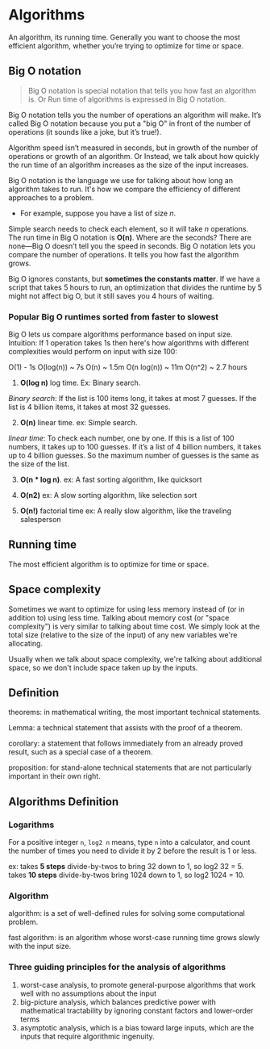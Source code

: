 # Algorithms

An algorithm, its running time. Generally you want to choose the most efficient algorithm, whether you’re trying to optimize for time or space.

## Big O notation

> Big O notation is special notation that tells you how fast an algorithm is. Or Run time of algorithms is expressed in Big O notation.

Big O notation tells you the number of operations an algorithm will make. It’s called Big O notation because you put a "big O" in front of the number of operations (it sounds like a joke, but it’s true!).

Algorithm speed isn’t measured in seconds, but in growth of the number of operations or growth of an algorithm. Or Instead, we talk about how quickly the run time of an algorithm increases as the size of the input increases.

Big O notation is the language we use for talking about how long an algorithm takes to run. It's how we compare the efficiency of different approaches to a problem.

-   For example, suppose you have a list of size _n_.

Simple search needs to check each element, so it will take _n_ operations. The run time in Big O notation is **O(n)**. Where are the seconds? There are none—Big O doesn’t tell you the speed in seconds. Big O notation lets you compare the number of operations. It tells you how fast the algorithm grows.

Big O ignores constants, but **sometimes the constants matter**. If we have a script that takes 5 hours to run, an optimization that divides the runtime by 5 might not affect big O, but it still saves you 4 hours of waiting.

### Popular Big O runtimes sorted from faster to slowest

Big O lets us compare algorithms performance based on input size. Intuition: If 1 operation takes 1s then here's how algorithms with different complexities would perform on input with size 100:

O(1) - 1s
O(log(n)) ~ 7s
O(n) ~ 1.5m
O(n log(n)) ~ 11m
O(n^2) ~ 2.7 hours

1. **O(log n)** log time. Ex: Binary search.

_Binary search_: If the list is 100 items long, it takes at most 7 guesses. If the list is 4 billion items, it takes at most 32 guesses.

2. **O(n)** linear time. ex: Simple search.

_linear time_: To check each number, one by one. If this is a list of 100 numbers, it takes up to 100 guesses. If it’s a list of 4 billion numbers, it takes up to 4 billion guesses. So the maximum number of guesses is the same as the size of the list.

3. **O(n \* log n)**. ex: A fast sorting algorithm, like quicksort

4. **O(n2)** ex: A slow sorting algorithm, like selection sort

5. **O(n!)** factorial time ex: A really slow algorithm, like the traveling salesperson

## Running time

The most efficient algorithm is to optimize for time or space.

## Space complexity

Sometimes we want to optimize for using less memory instead of (or in addition to) using less time. Talking about memory cost (or "space complexity") is very similar to talking about time cost. We simply look at the total size (relative to the size of the input) of any new variables we're allocating.

Usually when we talk about space complexity, we're talking about additional space, so we don't include space taken up by the inputs.

## Definition

theorems: in mathematical writing, the most important technical statements.

Lemma: a technical statement that assists with the proof of a theorem.

corollary: a statement that follows immediately from an already proved result, such as a special case of a theorem.

proposition: for stand-alone technical statements that are not particularly important in their own right.

## Algorithms Definition

### Logarithms

For a positive integer `n`, `log2 n` means, type `n` into a calculator, and count the number of times you need to divide it by 2 before the result is 1 or less.

ex: takes **5 steps** divide-by-twos to bring 32 down to 1, so log2 32 = 5.
takes **10 steps** divide-by-twos bring 1024 down to 1, so log2 1024 = 10.

### Algorithm

algorithm: is a set of well-defined rules for solving some computational problem.

fast algorithm: is an algorithm whose worst-case running time grows slowly with the input size.

### Three guiding principles for the analysis of algorithms

1. worst-case analysis, to promote general-purpose algorithms that work well with no assumptions about the input
2. big-picture analysis, which balances predictive power with mathematical tractability by ignoring constant factors and lower-order terms
3. asymptotic analysis, which is a bias toward large inputs, which are the inputs that require algorithmic ingenuity.
